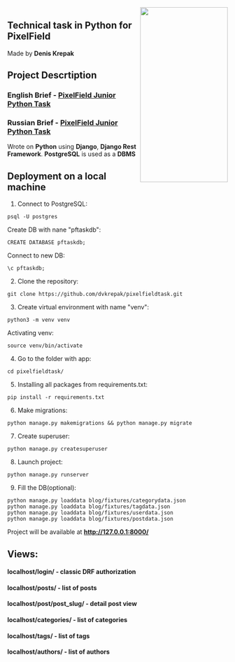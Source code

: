 <img align="right" src="https://notion-emojis.s3-us-west-2.amazonaws.com/v0/svg-twitter/1f40d.svg" data-canonical-src="https://gyazo.com/eb5c5741b6a9a16c692170a41a49c858.png" width="200" height="400" />

## **Technical task in Python for PixelField**

Made by **Denis Krepak**

## **Project Descrtiption**

### **English Brief** - [PixelField Junior Python Task](https://pebble-lily-5a3.notion.site/PixelField-Junior-Technical-Task-Eng-67ae46c4621a445790c5816836eed38d)

### **Russian Brief** - [PixelField Junior Python Task](https://pebble-lily-5a3.notion.site/PixelField-Junior-Technical-Task-Rus-32e6e3534ee44854b1236b1c4558f1f6)

Wrote on **Python** using **Django**, **Django Rest Framework**. **PostgreSQL** is used as a **DBMS**

## **Deployment on a local machine**
1. Connect to PostgreSQL:
```
psql -U postgres
```
Create DB with nane "pftaskdb":
```
CREATE DATABASE pftaskdb;
```
Connect to new DB:
```
\c pftaskdb;
```
2. Clone the repository:
```
git clone https://github.com/dvkrepak/pixelfieldtask.git
```
3. Create virtual environment with name "venv":
```
python3 -m venv venv
```
Activating venv:
```
source venv/bin/activate
```
4. Go to the folder with app:
```
cd pixelfieldtask/
```
5. Installing all packages from requirements.txt:
```
pip install -r requirements.txt
```
6. Make migrations:
```
python manage.py makemigrations && python manage.py migrate
```
7. Create superuser:
```
python manage.py createsuperuser
```
8. Launch project:
```
python manage.py runserver
```
9. Fill the DB(optional):
```
python manage.py loaddata blog/fixtures/categorydata.json
python manage.py loaddata blog/fixtures/tagdata.json
python manage.py loaddata blog/fixtures/userdata.json
python manage.py loaddata blog/fixtures/postdata.json
```

Project will be available at **http://127.0.0.1:8000/**

## **Views:**
#### **localhost/login/** - classic DRF authorization
#### **localhost/posts/** - list of posts
#### **localhost/post/post_slug/** - detail post view
#### **localhost/categories/** - list of categories
#### **localhost/tags/** - list of tags
#### **localhost/authors/** - list of authors
